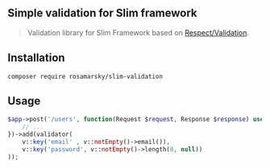 ## Simple validation for Slim framework

> Validation library for Slim Framework based on [Respect/Validation](https://github.com/Respect/Validation).

## Installation 
    composer require rosamarsky/slim-validation
    
## Usage

```php
$app->post('/users', function(Request $request, Response $response) use ($container) {
    // ...
})->add(validator(
    v::key('email' , v::notEmpty()->email()),
    v::key('password', v::notEmpty()->length(8, null))
));
```
